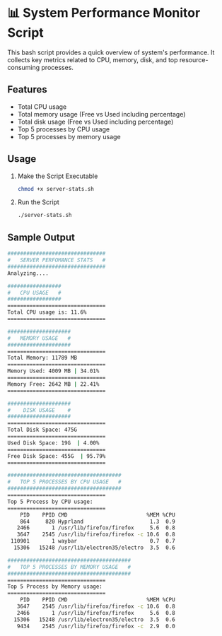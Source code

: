 # 📊 System Performance Monitor Script
This bash script provides a quick overview of system's performance. It collects key metrics related to CPU, memory, disk, and top resource-consuming processes.

## Features 

<ul>
  <li>Total CPU usage</li>
  <li>Total memory usage (Free vs Used including percentage)</li>
  <li>Total disk usage (Free vs Used including percentage)</li>
  <li>Top 5 processes by CPU usage</li>
  <li>Top 5 processes by memory usage</li>
</ul>

## Usage
<ol>
<li>Make the Script Executable</li>

```bash
chmod +x server-stats.sh
```
<li>Run the Script</li>

```bash
./server-stats.sh
```
</ol>

## Sample Output

```bash
###############################
#   SERVER PERFOMANCE STATS   #
###############################
Analyzing....

#################
#   CPU USAGE   #
#################
===============================
Total CPU usage is: 11.6%
===============================

####################
#   MEMORY USAGE   #
####################
===============================
Total Memory: 11789 MB
===============================
Memory Used: 4009 MB | 34.01%
===============================
Memory Free: 2642 MB | 22.41%
===============================

####################
#    DISK USAGE    #
####################
===============================
Total Disk Space: 475G
===============================
Used Disk Space: 19G  | 4.00%
===============================
Free Disk Space: 455G  | 95.79%
===============================

####################################
#   TOP 5 PROCESSES BY CPU USAGE   #
####################################
===============================
Top 5 Process by CPU usage:
===============================
    PID    PPID CMD                         %MEM %CPU
    864     820 Hyprland                     1.3  0.9
   2466       1 /usr/lib/firefox/firefox     5.6  0.8
   3647    2545 /usr/lib/firefox/firefox -c 10.6  0.8
 110901       1 waybar                       0.7  0.7
  15306   15248 /usr/lib/electron35/electro  3.5  0.6

#######################################
#   TOP 5 PROCESSES BY MEMORY USAGE   #
#######################################
===============================
Top 5 Process by Memory usage:
===============================
    PID    PPID CMD                         %MEM %CPU
   3647    2545 /usr/lib/firefox/firefox -c 10.6  0.8
   2466       1 /usr/lib/firefox/firefox     5.6  0.8
  15306   15248 /usr/lib/electron35/electro  3.5  0.6
   9434    2545 /usr/lib/firefox/firefox -c  2.9  0.0
   ```
